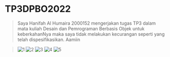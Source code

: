 # TP3DPBO2022
> Saya Hanifah Al Humaira 2000152 mengerjakan tugas TP3 dalam mata kuliah Desain dan Pemrograman Berbasis Objek untuk keberkahanNya maka saya tidak melakukan     kecurangan seperti yang telah dispesifikasikan. Aamiin

> ![1](https://user-images.githubusercontent.com/94789593/166693112-9f87bc70-faa6-4720-a6cd-d1be154d179c.png)
> ![2](https://user-images.githubusercontent.com/94789593/166693116-91fdc3cd-95f0-478e-a27d-8e656dbcc6b7.png)
> ![3](https://user-images.githubusercontent.com/94789593/166693118-718dcbb7-1ac3-4b7b-98df-87ceb409a21a.png)
> ![4](https://user-images.githubusercontent.com/94789593/166693125-abbe8d0c-037c-4b2c-a3e1-607605ac3560.png)
> ![5](https://user-images.githubusercontent.com/94789593/166693132-41108933-a199-4027-8819-24e7c8f3bad5.png)
